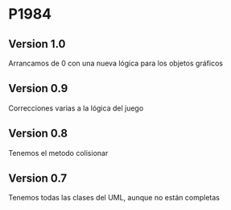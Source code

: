 # P1984

## Version 1.0

Arrancamos de 0 con una nueva lógica para los objetos gráficos

## Version 0.9

Correcciones varias a la lógica del juego

## Version 0.8

Tenemos el metodo colisionar

## Version 0.7

Tenemos todas las clases del UML, aunque no están completas
